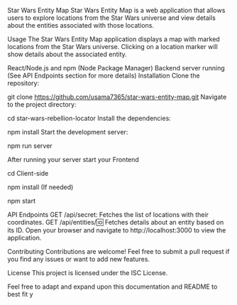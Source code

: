 Star Wars Entity Map
Star Wars Entity Map is a web application that allows users to explore locations from the Star Wars universe and view details
about the entities associated with those locations.

Usage
The Star Wars Entity Map application displays a map with marked locations from the Star Wars universe. Clicking on a location marker will show details about the associated entity.

React/Node.js and npm (Node Package Manager)
Backend server running (See API Endpoints section for more details)
Installation
Clone the repository:

git clone https://github.com/usama7365/star-wars-entity-map.git
Navigate to the project directory:

cd star-wars-rebellion-locator
Install the dependencies: 

npm install
Start the development server:

npm run server


After running your server start your Frontend

cd Client-side

npm install (If needed)

npm start 

API Endpoints
GET /api/secret: Fetches the list of locations with their coordinates.
GET /api/entities/:id: Fetches details about an entity based on its ID.
Open your browser and navigate to http://localhost:3000 to view the application.

Contributing
Contributions are welcome! Feel free to submit a pull request if you find any issues or want to add new features.

License
This project is licensed under the ISC License.

Feel free to adapt and expand upon this documentation and README to best fit y
